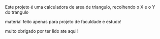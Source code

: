 Este projeto é uma calculadora de area de triangulo, recolhendo o X e o Y do trangulo

material feito apenas para projeto de faculdade e estudo! 

muito obrigado por ter lido ate aqui! 
 
